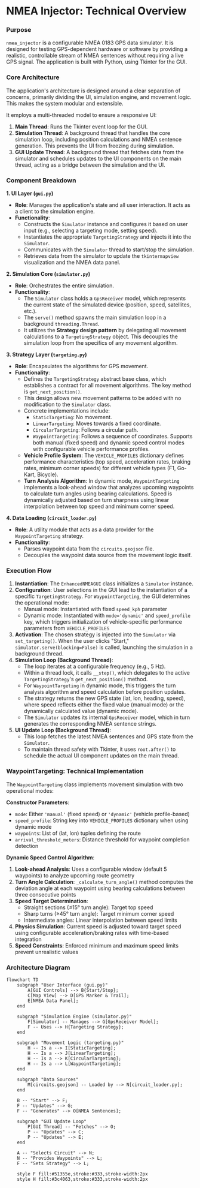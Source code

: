 # NMEA Injector: Technical Overview

### Purpose

`nmea_injector` is a configurable NMEA 0183 GPS data simulator. It is designed for testing GPS-dependent hardware or software by providing a realistic, controllable stream of NMEA sentences without requiring a live GPS signal. The application is built with Python, using Tkinter for the GUI.

### Core Architecture

The application's architecture is designed around a clear separation of concerns, primarily dividing the UI, simulation engine, and movement logic. This makes the system modular and extensible.

It employs a multi-threaded model to ensure a responsive UI:
1.  **Main Thread**: Runs the Tkinter event loop for the GUI.
2.  **Simulation Thread**: A background thread that handles the core simulation loop, including position calculations and NMEA sentence generation. This prevents the UI from freezing during simulation.
3.  **GUI Update Thread**: A background thread that fetches data from the simulator and schedules updates to the UI components on the main thread, acting as a bridge between the simulation and the UI.

### Component Breakdown

**1. UI Layer (`gui.py`)**
*   **Role**: Manages the application's state and all user interaction. It acts as a client to the simulation engine.
*   **Functionality**:
    *   Constructs the `Simulator` instance and configures it based on user input (e.g., selecting a targeting mode, setting speed).
    *   Instantiates the appropriate `TargetingStrategy` and injects it into the `Simulator`.
    *   Communicates with the `Simulator` thread to start/stop the simulation.
    *   Retrieves data from the simulator to update the `tkintermapview` visualization and the NMEA data panel.

**2. Simulation Core (`simulator.py`)**
*   **Role**: Orchestrates the entire simulation.
*   **Functionality**:
    *   The `Simulator` class holds a `GpsReceiver` model, which represents the current state of the simulated device (position, speed, satellites, etc.).
    *   The `serve()` method spawns the main simulation loop in a background `threading.Thread`.
    *   It utilizes the **Strategy design pattern** by delegating all movement calculations to a `TargetingStrategy` object. This decouples the simulation loop from the specifics of any movement algorithm.

**3. Strategy Layer (`targeting.py`)**
*   **Role**: Encapsulates the algorithms for GPS movement.
*   **Functionality**:
    *   Defines the `TargetingStrategy` abstract base class, which establishes a contract for all movement algorithms. The key method is `get_next_position()`.
    *   This design allows new movement patterns to be added with no modification to the `Simulator` class.
    *   Concrete implementations include:
        *   `StaticTargeting`: No movement.
        *   `LinearTargeting`: Moves towards a fixed coordinate.
        *   `CircularTargeting`: Follows a circular path.
        *   `WaypointTargeting`: Follows a sequence of coordinates. Supports both manual (fixed speed) and dynamic speed control modes with configurable vehicle performance profiles.
    *   **Vehicle Profile System**: The `VEHICLE_PROFILES` dictionary defines performance characteristics (top speed, acceleration rates, braking rates, minimum corner speeds) for different vehicle types (F1, Go-Kart, Bicycle).
    *   **Turn Analysis Algorithm**: In dynamic mode, `WaypointTargeting` implements a look-ahead window that analyzes upcoming waypoints to calculate turn angles using bearing calculations. Speed is dynamically adjusted based on turn sharpness using linear interpolation between top speed and minimum corner speed.

**4. Data Loading (`circuit_loader.py`)**
*   **Role**: A utility module that acts as a data provider for the `WaypointTargeting` strategy.
*   **Functionality**:
    *   Parses waypoint data from the `circuits.geojson` file.
    *   Decouples the waypoint data source from the movement logic itself.

### Execution Flow

1.  **Instantiation**: The `EnhancedNMEAGUI` class initializes a `Simulator` instance.
2.  **Configuration**: User selections in the GUI lead to the instantiation of a specific `TargetingStrategy`. For `WaypointTargeting`, the GUI determines the operational mode:
    *   Manual mode: Instantiated with fixed `speed_kph` parameter
    *   Dynamic mode: Instantiated with `mode='dynamic'` and `speed_profile` key, which triggers initialization of vehicle-specific performance parameters from `VEHICLE_PROFILES`
3.  **Activation**: The chosen strategy is injected into the `Simulator` via `set_targeting()`. When the user clicks "Start," `simulator.serve(blocking=False)` is called, launching the simulation in a background thread.
4.  **Simulation Loop (Background Thread)**:
    *   The loop iterates at a configurable frequency (e.g., 5 Hz).
    *   Within a thread lock, it calls `__step()`, which delegates to the active `TargetingStrategy`'s `get_next_position()` method.
    *   For `WaypointTargeting` in dynamic mode, this triggers the turn analysis algorithm and speed calculation before position updates.
    *   The strategy returns the new GPS state (lat, lon, heading, speed), where speed reflects either the fixed value (manual mode) or the dynamically calculated value (dynamic mode).
    *   The `Simulator` updates its internal `GpsReceiver` model, which in turn generates the corresponding NMEA sentence strings.
5.  **UI Update Loop (Background Thread)**:
    *   This loop fetches the latest NMEA sentences and GPS state from the `Simulator`.
    *   To maintain thread safety with Tkinter, it uses `root.after()` to schedule the actual UI component updates on the main thread.

### WaypointTargeting: Technical Implementation

The `WaypointTargeting` class implements movement simulation with two operational modes:

**Constructor Parameters**:
*   `mode`: Either `'manual'` (fixed speed) or `'dynamic'` (vehicle profile-based)
*   `speed_profile`: String key into `VEHICLE_PROFILES` dictionary when using dynamic mode
*   `waypoints`: List of (lat, lon) tuples defining the route
*   `arrival_threshold_meters`: Distance threshold for waypoint completion detection

**Dynamic Speed Control Algorithm**:
1.  **Look-ahead Analysis**: Uses a configurable window (default 5 waypoints) to analyze upcoming route geometry
2.  **Turn Angle Calculation**: `_calculate_turn_angle()` method computes the deviation angle at each waypoint using bearing calculations between three consecutive points
3.  **Speed Target Determination**:
    *   Straight sections (≤15° turn angle): Target top speed
    *   Sharp turns (≥45° turn angle): Target minimum corner speed  
    *   Intermediate angles: Linear interpolation between speed limits
4.  **Physics Simulation**: Current speed is adjusted toward target speed using configurable acceleration/braking rates with time-based integration
5.  **Speed Constraints**: Enforced minimum and maximum speed limits prevent unrealistic values

### Architecture Diagram
```mermaid
flowchart TD
    subgraph "User Interface (gui.py)"
        A[GUI Controls] --> B{Start/Stop};
        C[Map View] --> D[GPS Marker & Trail];
        E[NMEA Data Panel];
    end

    subgraph "Simulation Engine (simulator.py)"
        F[Simulator] -- Manages --> G[GpsReceiver Model];
        F -- Uses --> H{Targeting Strategy};
    end

    subgraph "Movement Logic (targeting.py)"
        H -- Is a --> I[StaticTargeting];
        H -- Is a --> J[LinearTargeting];
        H -- Is a --> K[CircularTargeting];
        H -- Is a --> L[WaypointTargeting];
    end

    subgraph "Data Sources"
        M[circuits.geojson] -- Loaded by --> N[circuit_loader.py];
    end

    B -- "Start" --> F;
    F -- "Updates" --> G;
    F -- "Generates" --> O[NMEA Sentences];
    
    subgraph "GUI Update Loop"
        P[GUI Thread] -- "Fetches" --> O;
        P -- "Updates" --> C;
        P -- "Updates" --> E;
    end

    A -- "Selects Circuit" --> N;
    N -- "Provides Waypoints" --> L;
    F -- "Sets Strategy" --> L;

    style F fill:#51355e,stroke:#333,stroke-width:2px
    style H fill:#3c4063,stroke:#333,stroke-width:2px
```
